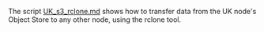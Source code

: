 The script [UK_s3_rclone.md](UK_s3_rclone.md) shows how to transfer data from the UK node's Object Store to any other node, using the rclone tool.
